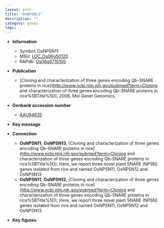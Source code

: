 ```yaml
---
layout: post
title: "OsNPSN11"
description: ""
category: genes
tags: 
---
```


* **Information**  
    + Symbol: OsNPSN11  
    + MSU: [LOC_Os06g50120](http://rice.plantbiology.msu.edu/cgi-bin/ORF_infopage.cgi?orf=LOC_Os06g50120)  
    + RAPdb: [Os06g0715100](http://rapdb.dna.affrc.go.jp/viewer/gbrowse_details/irgsp1?name=Os06g0715100)  

* **Publication**  
    + [Cloning and characterization of three genes encoding Qb-SNARE proteins in rice](http://www.ncbi.nlm.nih.gov/pubmed?term=Cloning and characterization of three genes encoding Qb-SNARE proteins in rice%5BTitle%5D), 2008, Mol Genet Genomics.

* **Genbank accession number**  
    + [AAU94635](http://www.ncbi.nlm.nih.gov/nuccore/AAU94635)

* **Key message**  

* **Connection**  
    + __OsNPSN11__, __OsNPSN13__, [Cloning and characterization of three genes encoding Qb-SNARE proteins in rice](http://www.ncbi.nlm.nih.gov/pubmed?term=Cloning and characterization of three genes encoding Qb-SNARE proteins in rice%5BTitle%5D),  Here, we report three novel plant SNARE (NPSN) genes isolated from rice and named OsNPSN11, OsNPSN12 and OsNPSN13
    + __OsNPSN11__, __OsNPSN12__, [Cloning and characterization of three genes encoding Qb-SNARE proteins in rice](http://www.ncbi.nlm.nih.gov/pubmed?term=Cloning and characterization of three genes encoding Qb-SNARE proteins in rice%5BTitle%5D),  Here, we report three novel plant SNARE (NPSN) genes isolated from rice and named OsNPSN11, OsNPSN12 and OsNPSN13

* **Key figures**  


